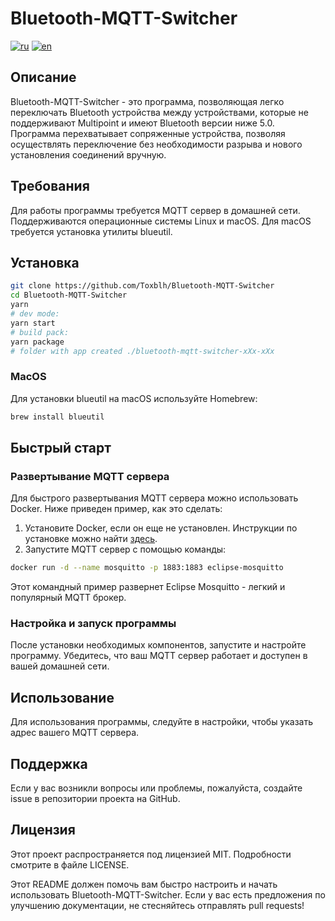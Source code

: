 # Bluetooth-MQTT-Switcher
[![ru](https://img.shields.io/badge/%D1%8F%D0%B7%D1%8B%D0%BA-%D0%A0%D1%83%D1%81%D1%81%D0%BA%D0%B8%D0%B9%20%F0%9F%87%B7%F0%9F%87%BA-white)](README.ru.md)
[![en](https://img.shields.io/badge/lang-English%20%F0%9F%87%AC%F0%9F%87%A7-white)](README.md)

## Описание

Bluetooth-MQTT-Switcher - это программа, позволяющая легко переключать Bluetooth устройства между устройствами, которые не поддерживают Multipoint и имеют Bluetooth версии ниже 5.0. Программа перехватывает сопряженные устройства, позволяя осуществлять переключение без необходимости разрыва и нового установления соединений вручную.

## Требования

Для работы программы требуется MQTT сервер в домашней сети. Поддерживаются операционные системы Linux и macOS. Для macOS требуется установка утилиты blueutil.

## Установка

```sh
git clone https://github.com/Toxblh/Bluetooth-MQTT-Switcher
cd Bluetooth-MQTT-Switcher
yarn
# dev mode:
yarn start 
# build pack:
yarn package
# folder with app created ./bluetooth-mqtt-switcher-xXx-xXx
```

### MacOS

Для установки blueutil на macOS используйте Homebrew:

```sh
brew install blueutil
```


## Быстрый старт

### Развертывание MQTT сервера

Для быстрого развертывания MQTT сервера можно использовать Docker. Ниже приведен пример, как это сделать:

1.	Установите Docker, если он еще не установлен. Инструкции по установке можно найти [здесь](https://docs.docker.com/get-docker/).
2.	Запустите MQTT сервер с помощью команды:

```sh
docker run -d --name mosquitto -p 1883:1883 eclipse-mosquitto
```

Этот командный пример развернет Eclipse Mosquitto - легкий и популярный MQTT брокер.

### Настройка и запуск программы

После установки необходимых компонентов, запустите и настройте программу. Убедитесь, что ваш MQTT сервер работает и доступен в вашей домашней сети.

## Использование

Для использования программы, следуйте в настройки, чтобы указать адрес вашего MQTT сервера.

## Поддержка

Если у вас возникли вопросы или проблемы, пожалуйста, создайте issue в репозитории проекта на GitHub.

## Лицензия

Этот проект распространяется под лицензией MIT. Подробности смотрите в файле LICENSE.

Этот README должен помочь вам быстро настроить и начать использовать Bluetooth-MQTT-Switcher. Если у вас есть предложения по улучшению документации, не стесняйтесь отправлять pull requests!
